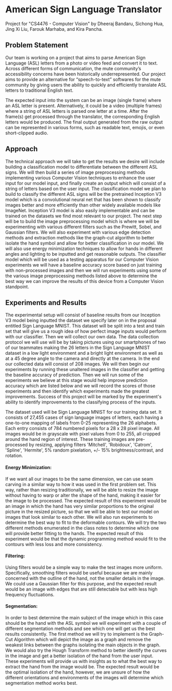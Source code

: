# American Sign Language Translator
Project for "CS4476 - Computer Vision" by Dheeraj Bandaru, Sichong Hua, Jing Xi Liu, Farouk Marhaba, and Kira Pancha.

## Problem Statement
Our team is working on a project that aims to parse American Sign Language (ASL) letters from a photo or video feed and convert it to text. Across different forms of communication, the mute community’s accessibility concerns have been historically underrepresented. Our project aims to provide an alternative for “speech-to-text” softwares for the mute community by giving users the ability to quickly and efficiently translate ASL letters to traditional English text.

The expected input into the system can be an image (single frame) where an ASL letter is present. Alternatively, it could be a video (multiple frames) where a string of ASL letters is parsed one letter at a time. After the frame(s) get processed through the translator, the corresponding English letters would be produced. The final output generated from the raw output can be represented in various forms, such as readable text, emojis, or even short-clipped audio.

## Approach
The technical approach we will take to get the results we desire will include building a classification model to differentiate between the different ASL signs. We will then build a series of image preprocessing methods implementing various Computer Vision techniques to enhance the user input for our model input, and finally create an output which will consist of a string of letters based on the user input. The classification model we plan to build to classify the different ASL signs will be the pretrained Inception V3 model which is a convolutional neural net that has been shown to classify images better and more efficiently than other widely available models like ImageNet. Inception V3 model is also easily implementable and can be trained on the datasets we find most relevant to our project. The next step will be to build the image preprocessing model which is where we will be experimenting with various different filters such as the Prewitt, Sobel, and Gaussian filters. We will also experiment with various edge detection methods and extraction methods like the graph-cut algorithm to better isolate the hand symbol and allow for better classification in our model. We will also use energy minimization techniques to allow for hands in different angles and lighting to be inputted and get reasonable outputs. The classifier model which will be used as a testing apparatus for our Computer Vision experiments we will have a baseline accuracy score based on just training with non-processed images and then we will run experiments using some of the various image preprocessing methods listed above to determine the best way we can improve the results of this device from a Computer Vision standpoint. 

## Experiments and Results
The experimental setup will consist of baseline results from our Inception V3 model being inputted the dataset we specify later on in the proposal entitled Sign Language MNIST. This dataset will be split into a test and train set that will give us a rough idea of how perfect image inputs would perform with our classifier. Then we will collect our own data. The data collection protocol we will use will be by taking pictures using our smartphones of two of our teammates making the 26 letters in the Sign Language MNIST dataset in a low light environment and a bright light environment as well as at a 45 degree angle to the camera and directly at the camera. In the end our collected data will consist of 208 images. We will then begin our experiments by running these unaltered images in the classifier and getting the baseline accuracy of prediction. Then we will run some of the experiments we believe at this stage would help improve prediction accuracy which are listed below and we will record the scores of those experiments and then identify which experiments made the greatest improvements. Success of this project will be marked by the experiment's ability to identify improvements to the classifying process of the inputs.

The dataset used will be Sign Language MNIST for our training data set. It consists of 27,455 cases of sign language images of letters, each having a one-to-one mapping of labels from 0-25 representing the 26 alphabets. Each entry consists of 784 numbered pixels for a 28 x 28 pixel image. All images would be in grayscale with pixel values from 0 to 255, all cropped around the hand region of interest. These training images are pre-processed by resizing, applying filters 'Mitchell', 'Robidoux', 'Catrom', 'Spline', 'Hermite', 5% random pixelation, +/- 15% brightness/contrast, and rotation. 

#### Energy Minimization:
If we want all our images to be the same dimension, we can use seam carving in a similar way to how it was used in the first problem set. This way, rather than resizing traditionally, we will be able to resize the image without having to warp or alter the shape of the hand, making it easier for the image to be processed. The expected result of this experiment would be an image in which the hand has very similar proportions to the original picture in the resized picture, so that we will be able to test our model on images that look similar to each other. We will also run experiments to determine the best way to fit to the deformable contours. We will try the two different methods enumerated in the class notes to determine which one will provide better fitting to the hands. The expected result of this experiment would be that the dynamic programming method would fit to the contours with less loss and more consistency.

#### Filtering: 
Using filters would be a simple way to make the test images more uniform. Specifically, smoothing filters would be useful because we are mainly concerned with the outline of the hand, not the smaller details in the image. We could use a Gaussian filter for this purpose, and the expected result would be an image with edges that are still detectable but with less high frequency fluctuations. 

#### Segmentation: 
In order to best determine the main subject of the image which in this case should be the hand with the ASL symbol we will experiment with a couple of different segmentation methods and see which one will get us the best results consistently. The first method we will try to implement is the Graph-Cut Algorithm which will depict the image as a graph and remove the weakest links between the graphs isolating the main objects in the graph. We would also try the Hough Transform method to better identify the curves in the image and get a better isolation of the hand from the user input. These experiments will provide us with insights as to what the best way to extract the hand from the image would be. The expected result would be the optimal isolation of the hand, however, we are unsure of how the different orientations and environments of the images will determine which segmentation method works best.